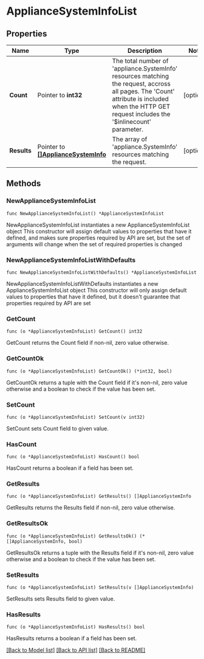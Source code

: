 # ApplianceSystemInfoList

## Properties

Name | Type | Description | Notes
------------ | ------------- | ------------- | -------------
**Count** | Pointer to **int32** | The total number of &#39;appliance.SystemInfo&#39; resources matching the request, accross all pages. The &#39;Count&#39; attribute is included when the HTTP GET request includes the &#39;$inlinecount&#39; parameter. | [optional] 
**Results** | Pointer to [**[]ApplianceSystemInfo**](appliance.SystemInfo.md) | The array of &#39;appliance.SystemInfo&#39; resources matching the request. | [optional] 

## Methods

### NewApplianceSystemInfoList

`func NewApplianceSystemInfoList() *ApplianceSystemInfoList`

NewApplianceSystemInfoList instantiates a new ApplianceSystemInfoList object
This constructor will assign default values to properties that have it defined,
and makes sure properties required by API are set, but the set of arguments
will change when the set of required properties is changed

### NewApplianceSystemInfoListWithDefaults

`func NewApplianceSystemInfoListWithDefaults() *ApplianceSystemInfoList`

NewApplianceSystemInfoListWithDefaults instantiates a new ApplianceSystemInfoList object
This constructor will only assign default values to properties that have it defined,
but it doesn't guarantee that properties required by API are set

### GetCount

`func (o *ApplianceSystemInfoList) GetCount() int32`

GetCount returns the Count field if non-nil, zero value otherwise.

### GetCountOk

`func (o *ApplianceSystemInfoList) GetCountOk() (*int32, bool)`

GetCountOk returns a tuple with the Count field if it's non-nil, zero value otherwise
and a boolean to check if the value has been set.

### SetCount

`func (o *ApplianceSystemInfoList) SetCount(v int32)`

SetCount sets Count field to given value.

### HasCount

`func (o *ApplianceSystemInfoList) HasCount() bool`

HasCount returns a boolean if a field has been set.

### GetResults

`func (o *ApplianceSystemInfoList) GetResults() []ApplianceSystemInfo`

GetResults returns the Results field if non-nil, zero value otherwise.

### GetResultsOk

`func (o *ApplianceSystemInfoList) GetResultsOk() (*[]ApplianceSystemInfo, bool)`

GetResultsOk returns a tuple with the Results field if it's non-nil, zero value otherwise
and a boolean to check if the value has been set.

### SetResults

`func (o *ApplianceSystemInfoList) SetResults(v []ApplianceSystemInfo)`

SetResults sets Results field to given value.

### HasResults

`func (o *ApplianceSystemInfoList) HasResults() bool`

HasResults returns a boolean if a field has been set.


[[Back to Model list]](../README.md#documentation-for-models) [[Back to API list]](../README.md#documentation-for-api-endpoints) [[Back to README]](../README.md)


